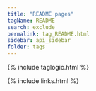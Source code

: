 ```yaml
---
title: "README pages"
tagName: README
search: exclude
permalink: tag_README.html
sidebar: api_sidebar
folder: tags
---
```

{% include taglogic.html %}

{% include links.html %}

